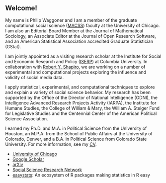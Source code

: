 ## Welcome!

My name is Philip Waggoner and I am a member of the graduate computational social science ([MACSS](https://macss.uchicago.edu/directory/philip-waggoner)) faculty at the University of Chicago. I am also an Editorial Board Member at the Journal of Mathematical Sociology, an Associate Editor at the Journal of Open Research Software, and an American Statistical Association accredited Graduate Statistician (GStat).

I am jointly appointed as a visiting research scholar at the Institute for Social and Economic Research and Policy ([ISERP](http://iserp.columbia.edu/people/philip-d-waggoner)) at Columbia University. In collaboration with [Robert Y. Shapiro](https://www.sipa.columbia.edu/faculty-research/faculty-directory/robert-shapiro), we are working on a number of experimental and computational projects exploring the influence and validity of social media data.

I apply statistical, experimental, and computational techniques to explore and explain a variety of social science behavior. My research has been supported by the Office of the Director of National Intelligence (ODNI), the Intelligence Advanced Research Projects Activity (IARPA), the Institute for Humane Studies, the College of William & Mary, the William A. Steiger Fund for Legislative Studies and the Centennial Center of the American Political Science Association.

I earned my Ph.D. and M.A. in Political Science from the University of Houston, an M.P.A. from the School of Public Affairs at the University of Colorado, Denver, and a B.A. in Political Science from Colorado State University. For more information, see my [CV](https://www.dropbox.com/s/ikt228v5lmobro2/Philip%20Waggoner_CV.pdf?dl=0).

  - [University of Chicago](https://macss.uchicago.edu/directory/philip-waggoner)
  - [Google Scholar](https://scholar.google.com/citations?user=X4b5VScAAAAJ&hl=en&oi=ao)
  - [arXiv](https://arxiv.org/search/?query=Waggoner%2C+Philip&searchtype=all&source=header)
  - [Social Science Research Network](https://papers.ssrn.com/sol3/cf_dev/AbsByAuth.cfm?per_id=2663173)
  - [easystats](https://github.com/easystats): An ecosystem of R packages making statistics in R easy
